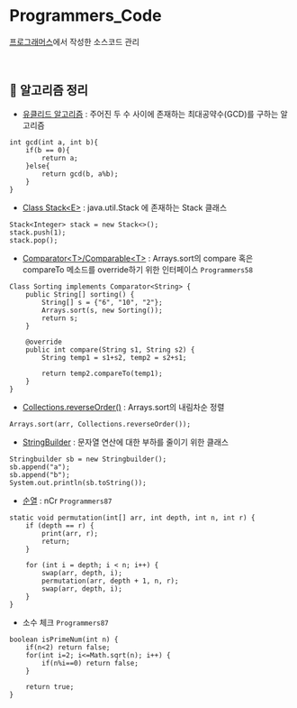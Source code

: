# Programmers_Code

[프로그래머스](https://programmers.co.kr/learn/challenges)에서 작성한 소스코드 관리 

<br>

## 🌳 알고리즘 정리
- [유클리드 알고리즘](https://blockdmask.tistory.com/53) : 주어진 두 수 사이에 존재하는 최대공약수(GCD)를 구하는 알고리즘
```
int gcd(int a, int b){
    if(b == 0){
        return a;
    }else{
        return gcd(b, a%b);
    }
}
```

- [Class Stack\<E>](https://docs.oracle.com/javase/7/docs/api/java/util/Stack.html) : java.util.Stack 에 존재하는 Stack 클래스
```
Stack<Integer> stack = new Stack<>();
stack.push(1);
stack.pop();
```

- [Comparator\<T>/Comparable\<T>](https://ifuwanna.tistory.com/232) : Arrays.sort의 compare 혹은 compareTo 메소드를 override하기 위한 인터페이스 `Programmers58`
```
Class Sorting implements Comparator<String> {
    public String[] sorting() {
        String[] s = {"6", "10", "2"};
        Arrays.sort(s, new Sorting());
        return s;
    }
    
    @override
	public int compare(String s1, String s2) {
		String temp1 = s1+s2, temp2 = s2+s1;
		
		return temp2.compareTo(temp1);
	}
}
```

- [Collections.reverseOrder()](https://coding-factory.tistory.com/549) : Arrays.sort의 내림차순 정렬
```
Arrays.sort(arr, Collections.reverseOrder());
```

- [StringBuilder](https://hardlearner.tistory.com/288) : 문자열 연산에 대한 부하를 줄이기 위한 클래스
```
Stringbuilder sb = new Stringbuilder();
sb.append("a");
sb.append("b");
System.out.println(sb.toString());
```

- [순열](https://bcp0109.tistory.com/14) : nCr `Programmers87`
```
static void permutation(int[] arr, int depth, int n, int r) {
	if (depth == r) {
	    print(arr, r);
	    return;
	}

	for (int i = depth; i < n; i++) {
	    swap(arr, depth, i);
	    permutation(arr, depth + 1, n, r);
	    swap(arr, depth, i);
	}
}
```

- 소수 체크 `Programmers87`
```
boolean isPrimeNum(int n) {
	if(n<2) return false;
	for(int i=2; i<=Math.sqrt(n); i++) {
		if(n%i==0) return false;
	}

	return true;
}
```
